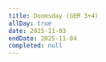 ```yaml
---
title: Doomsday (GEM 3+4)
allDay: true
date: 2025-11-03
endDate: 2025-11-04
completed: null
---
```

